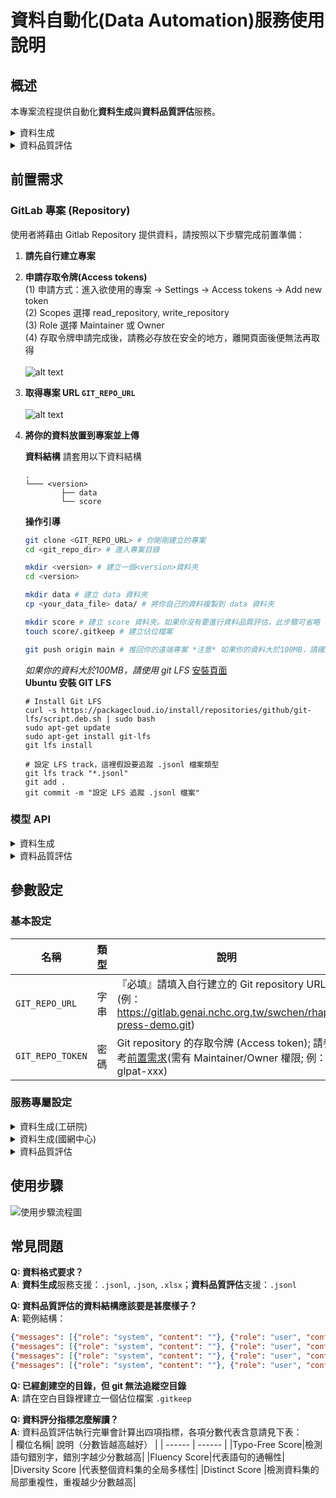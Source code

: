 # 資料自動化(Data Automation)服務使用說明

## 概述
本專案流程提供自動化**資料生成**與**資料品質評估**服務。

<details>
<summary> 資料生成 </summary>

根據使用者上傳的範例資料，利用語言模型生成更多的資料，隨後通過資料精煉與去重複等技術處理，最終產出一批高品質的資料供訓練使用。我們提供兩種資料精煉流程選擇——國網中心自行開發的資料精煉流程與工研院開發的資料精煉流程。<br /><br />

**資料生成(工研院)專案執行位置**： https://jenkins.genai.nchc.org.tw/job/data-automation/job/data-generation-ITRI/

**資料生成(國網中心)專案執行位置**： https://jenkins.genai.nchc.org.tw/job/data-automation/job/data-generation-NCHC/
</details>

<details>
<summary> 資料品質評估 </summary>

針對使用者提供的訓練資料進行品質評估，評估面向包含：錯別字、混淆度、多樣性與重複性。<br /><br />
**資料品質評估專案執行位置**： https://jenkins.genai.nchc.org.tw/job/data-automation/job/data-evaluation/
</details>

## 前置需求
### GitLab 專案 (Repository)
使用者將藉由 Gitlab Repository 提供資料，請按照以下步驟完成前置準備：

1. **請先自行建立專案**
2. **申請存取令牌(Access tokens)**<br />
  (1) 申請方式：進入欲使用的專案 -> Settings -> Access tokens -> Add new token<br />
  (2) Scopes 選擇 read_repository, write_repository<br />
  (3) Role 選擇 Maintainer 或 Owner<br />
  (4) 存取令牌申請完成後，請務必存放在安全的地方，離開頁面後便無法再取得<br /><br />
    ![alt text](https://gitlab.genai.nchc.org.tw/docs/rhap-press/data-automation/-/raw/main/docs/image.png)

3. **取得專案 URL `GIT_REPO_URL`**<br /><br />
    ![alt text](https://gitlab.genai.nchc.org.tw/docs/rhap-press/data-automation/-/raw/main/docs/repo_url.png)

4. **將你的資料放置到專案並上傳**
   
    **資料結構** 請套用以下資料結構

    ```
    .
    └─── <version>
            ├── data
            └── score
    ```
    
    **操作引導**
    
    ```bash
    git clone <GIT_REPO_URL> # 你剛剛建立的專案
    cd <git_repo_dir> # 進入專案目錄
    
    mkdir <version> # 建立一個<version>資料夾
    cd <version>

    mkdir data # 建立 data 資料夾
    cp <your_data_file> data/ # 將你自己的資料複製到 data 資料夾

    mkdir score # 建立 score 資料夾。如果你沒有要進行資料品質評估，此步驟可省略
    touch score/.gitkeep # 建立佔位檔案

    git push origin main # 推回你的遠端專案 *注意* 如果你的資料大於100MB，請確認 LFS 追縱檔案(見下方說明)
    ```
    
    *如果你的資料大於100MB，請使用 git LFS* 
     [安裝頁面](https://github.com/git-lfs/git-lfs/wiki/Installation)<br />
    **Ubuntu 安裝 GIT LFS**

    ```shell
    # Install Git LFS
    curl -s https://packagecloud.io/install/repositories/github/git-lfs/script.deb.sh | sudo bash
    sudo apt-get update
    sudo apt-get install git-lfs
    git lfs install

    # 設定 LFS track，這裡假設要追蹤 .jsonl 檔案類型
    git lfs track "*.jsonl" 
    git add .
    git commit -m "設定 LFS 追蹤 .jsonl 檔案"
    ```


### 模型 API

<details>
<summary>資料生成</summary>

如果你選擇執行**資料生成(工研院)**，那你僅會使用一個語言模型，用於資料生成 `GEN_MODEL`<br />
如果你選擇執行**資料生成(國網中心)**，那你會使用到兩個語言模型：1. 資料生成模型 `GEN_MODEL` 2. 資料精煉模型 `DISTILLATION_MODEL`<br />
<br />

</details>

<details>
<summary>資料品質評估</summary>

**資料品質評估**僅會使用一個語言模型做錯別字偵測。僅限使用 **國網中心API** 取得模型服務

</details>

## 參數設定
### 基本設定

| 名稱  | 類型    | 說明    |
|-------------------|----------------|-------------------------------------------------------|
| `GIT_REPO_URL`      | 字串           | 『必填』請填入自行建立的 Git repository URL (例： https://gitlab.genai.nchc.org.tw/swchen/rhap-press-demo.git) |
| `GIT_REPO_TOKEN`    | 密碼           |  Git repository 的存取令牌 (Access token); 請參考[前置需求](#gitlab-專案-repository)(需有 Maintainer/Owner 權限; 例： glpat-xxx) |


### 服務專屬設定

<details>
<summary>資料生成(工研院)</summary>

#### 模型相關參數

| 名稱  | 類型    | 說明    |
|-------------------|----------------|-------------------------------------------------------|
| `GEN_MODEL`         | 字串           |『必填』生成資料的模型，預設`Llama-3.3-70B-Instruct`。可選 Medusa 或其他公開模型(gpt-4o-mini, gpt-4o)<br />Medusa 支援的模型列表 [medusa-models.md](https://gitlab.genai.nchc.org.tw/swchen/rhap-press-demo/-/blob/main/medusa-models.md)
| `GEN_API_URL`       | 字串           | 『必填』提供 `GEN_MODEL` 模型服務的 URL<br />範例：Medusa: https://medusa-poc.genai.nchc.org.tw/v1 ； OpenAI: https://api.openai.com/v1
| `GEN_API_KEY`       | 密碼           | 『必填』使用 `GEN_API_URL` 的 API KEY |

#### 流程參數
| 名稱  | 類型    | 說明    |
|-------------------|----------------|-------------------------------------------------------|
| `DATA_FILE` | 字串 | 範例資料**檔案路徑**，如：\<version\>/data/train_set_1.jsonl |
| `SHEET_NAME`| 字串 | 如果`DATA_FILE`是 EXCEL 檔案，請提供工作表名稱。預設 None |
| `TASK`      | 下拉選單 | 公文/新聞稿/民眾陳情/模擬問答/其他，你提供的資料是屬於何項任務 |
| `TOPIC`     | 字串 | 如果 `TASK` 為**其他**，請填入該任務的主題 |
| `Q_COL`     | 字串 | `DATA_FILE`紀錄問題(使用者指令)的欄位名稱。預設 src_question |
| `A_COL`     | 字串 | `DATA_FILE`紀錄答案(回應)的欄位名稱。預設 src_answer |
| `DEFAULT_COUNT` | 下拉選單 | 每一筆範例資料生成的資料筆數(1~5) |
| `SAMPLE` | 正整數 | 預設 0，從最終產生的資料中取樣多少筆資料，0 為保留所有資料 |

#### 進階設定
| 名稱  | 類型    | 說明    |
|-------------------|----------------|-------------------------------------------------------|
| `SYSTEM_MSG`  | 字串           | 系統提示詞。預設為不使用系統提示詞           |
| `DO_DEDUP`    | 下拉式選單     | True/False，預設 False<br />是否執行資料去重複    |
| `SIMILARITY_THRESHOLD`  | 數值 | ≤1 的數值，預設 0.99 <br />相似度門檻值，相似度高於該值視為重複資料      |
| `DO_DISTILLATION` | 下拉選單   | True/False，預設 False<br />是否執行資料精煉  |
| `DEBATE_TIMES`    | 下拉選單   | `DO_DISTILLATION` 資料精煉時的辯論次數(1~5)              |
</details>

<details> 
<summary>資料生成(國網中心)</summary>

#### 模型相關參數

| 名稱  | 類型    | 說明    |
|-------------------|----------------|-------------------------------------------------------|
| `GEN_MODEL`         | 字串           |『必填』生成資料的模型，預設`Llama-3.3-70B-Instruct`。可選 Medusa 或其他公開模型(gpt-4o-mini, gpt-4o)<br />Medusa 支援的模型列表 [medusa-models.md](https://gitlab.genai.nchc.org.tw/swchen/rhap-press-demo/-/blob/main/medusa-models.md)
| `GEN_API_URL`       | 字串           | 『必填』提供 `GEN_MODEL` 模型服務的 URL<br />範例：Medusa: https://medusa-poc.genai.nchc.org.tw/v1 ； OpenAI: https://api.openai.com/v1
| `GEN_API_KEY`       | 密碼           | 『必填』使用 `GEN_API_URL` 的 API KEY |
| `DISTILLATION_MODEL`         | 字串           | 資料精煉的模型，預設`Llama-3.3-70B-Instruct`。可選 Medusa 或其他公開模型(gpt-4o-mini, gpt-4o)<br />Medusa 支援的模型列表 [medusa-models.md](https://gitlab.genai.nchc.org.tw/swchen/rhap-press-demo/-/blob/main/medusa-models.md)
| `DISTILLATION_API_URL`       | 字串           | 提供 `DISTILLATION_MODEL` 模型服務的 URL<br />範例：Medusa: https://medusa-poc.genai.nchc.org.tw/v1 ； OpenAI: https://api.openai.com/v1 |
| `DISTILLATION_API_KEY`       | 密碼           | 使用 `DISTILLATION_API_URL` 的 API KEY |

#### 流程參數
| 名稱  | 類型    | 說明    |
|-------------------|----------------|-------------------------------------------------------|
| `DATA_FILE` | 字串 | 範例資料**檔案路徑**，如：\<version\>/data/train_set_1.jsonl |
| `SHEET_NAME`| 字串 | 如果`DATA_FILE`是 EXCEL 檔案，請提供工作表名稱。預設 None |
| `TASK`      | 下拉選單 | 公文/新聞稿/民眾陳情/模擬問答/其他，你提供的資料是屬於何項任務 |
| `TOPIC`     | 字串 | 如果 `TASK` 為**其他**，請填入該任務的主題 |
| `Q_COL`     | 字串 | `DATA_FILE`紀錄問題(使用者指令)的欄位名稱。預設 src_question |
| `A_COL`     | 字串 | `DATA_FILE`紀錄答案(回應)的欄位名稱。預設 src_answer |
| `DEFAULT_COUNT` | 下拉選單 | 每一筆範例資料生成的資料筆數(1~5) |
| `SAMPLE` | 正整數 | 預設 0，從最終產生的資料中取樣多少筆資料，0 為保留所有資料 |

#### 進階設定
| 名稱  | 類型    | 說明    |
|-------------------|----------------|-------------------------------------------------------|
| `SYSTEM_MSG`  | 字串           | 系統提示詞。預設為不使用系統提示詞           |
| `DO_DEDUP`    | 下拉式選單     | True/False，預設 False<br />是否執行資料去重複    |
| `SIMILARITY_THRESHOLD`  | 數值 | ≤1 的數值，預設 0.99 <br />相似度門檻值，相似度高於該值視為重複資料      |
| `DO_DISTILLATION` | 下拉選單   | True/False，預設 False<br />是否執行資料精煉  |
</details>

<details>
<summary>資料品質評估</summary>

#### 模型相關參數

| 名稱  | 類型    | 說明    |
|-------------------|----------------|-------------------------------------------------------|
| `MEDUSA_API_KEY`       | 密碼           | 『必填』如需申請 Medusa API KEY，請參考[前置需求](#模型-API) |

#### 流程參數
| 名稱  | 類型    | 說明    |
|-------------------|----------------|-------------------------------------------------------|
| `DATA_FILE` | 字串 | 資料**檔案路徑**，僅支援 JSONL 格式，如：\<version\>/data/to_train_format/train_set_1.jsonl |


#### 進階設定
| 名稱  | 類型    | 說明    |
|-------------------|----------------|-------------------------------------------------------|
| `REDUNDANCY_THRESHOLD`  | 數值  | 預設 0.01，計算資料冗餘比例的門檻值T           |
</details>

## 使用步驟
![使用步驟流程圖](https://gitlab.genai.nchc.org.tw/docs/rhap-press/data-automation/-/raw/main/docs/overall_flow_chart.png)

## 常見問題
**Q: 資料格式要求？**  <br />
**A**: **資料生成**服務支援：`.jsonl`, `.json`, `.xlsx`；**資料品質評估**支援：`.jsonl`<br />

**Q: 資料品質評估的資料結構應該要是甚麼樣子？**<br />
**A**: 範例結構：<br />
```json
{"messages": [{"role": "system", "content": ""}, {"role": "user", "content": "交通部函知各縣市政府辦理交通建設工作一案，我要寫一份簽陳核示後，以便簽全案陳請首長室參酌。請提供簽及便簽主旨及說明，交通部來函如下：\n\n主旨：檢送交通建設工作計畫一份，請查照。\n說明：\n一、依據交通部來函辦理。\n二、檢送交通建設工作計畫一份。"}, {"role": "assistant", "content": "<think>\n首先，我們需要了解指令的內容，即交通部函知各縣市政府辦理交通建設工作一案。接下來，我們需要根據交通部來函的內容，撰寫一份簽陳核示的公文。簽陳核示的公文需要包括主旨、說明等部分。在主旨部分，我們需要簡明扼要地表達公文的內容。在說明部分，我們需要根據交通部來函的內容，列出相關的依據和內容。另外，我們還需要撰寫便簽說明，包括相關的背景、內容和處理方式。最後，我們需要根據相關的法規和政策，確保公文的內容正確、完整。\n</think>\n\n簽內容擬稿如下：\n主旨：有關交通建設工作計畫一案，簽請核示。\n說明：\n一、依據交通部本（Ｏ）年Ｏ月Ｏ日Ｏ字第Ｏ號函辦理。                      \n二、來文內容如下：交通部為加強交通建設工作，特檢送交通建設工作計畫一份，請各縣市政府參酌辦理。\n三、旨揭更新版交通建設工作計畫陳送首長室保管使用。\n\n便簽說明如下：\n\n一、有關交通部製作之「交通建設工作計畫」，業經Ｏ年Ｏ月Ｏ日Ｏ號簽準在案，謹請鈞閱。\n二、另舊版交通建設工作計畫，敬請逕行銷毀。\n三、謹陳「交通建設工作計畫」暨原簽陳影本各１份。"}]}
{"messages": [{"role": "system", "content": ""}, {"role": "user", "content": "內政部檢送「都市更新條例」修正草案，請財政部於110年6月30日前提出審查意見"}, {"role": "assistant", "content": "<think>\n首先，我們需要了解指令的內容，即內政部檢送「都市更新條例」修正草案，請財政部提出審查意見。接下來，我們需要根據相關法規和作業要點進行思考。在這個案例中，財政部需要根據「財政部審查都市更新事業財務計畫作業要點」進行審查。因此，我們需要思考如何根據這些規定提出審查意見。最後，我們需要根據思考結果撰寫公文內容，包括主旨、說明等部分。\n</think>\n\n函:\n主旨:有關「都市更新條例」修正草案審查意見\n說明:\n一、復貴部○○○年○月○○日內授都市字第1100000000號函。\n二、依「財政部審查都市更新事業財務計畫作業要點」規定，財政部應審查都市更新事業之財務計畫，確保其財務可行性。\n三、查修正草案中有關都市更新事業財務計畫之規定，財政部認為應加強財務審查機制，避免都市更新事業財務風險。"}]}
{"messages": [{"role": "system", "content": ""}, {"role": "user", "content": "請各機關學校填報有關「能源節約」執行成果，請提供書函的主旨與說明"}, {"role": "assistant", "content": "<think>\n首先，我們需要了解指令的內容，即各機關學校需要填報有關「能源節約」執行成果的相關資料。根據指令，需要提供書函的主旨與說明。因此，我們需要根據經濟部的相關規定和檔案，撰寫書函的內容。書函的主旨應該明確指出填報的目的和截止日期，說明部分則需要提供相關的背景、填報專案和注意事項。根據經濟部的檔案和規定，能源節約是重要的工作，因此需要各機關學校積極參與和填報相關資料。\n</think>\n\n主旨：為協助經濟部統計有關「能源節約」執行成果，請於○○○年○○月○○日前依附件格式填報相關表格（如附件1、2），無執行成果者亦請回復，請查照。\n說明：\n一、依經濟部○○○年○月○○日經授能字第1130760452號函辦理。\n二、為推動能源節約，請各機關學校繼續規劃相關推動內容及作為，並依附件格式填報○○○年○月○日至○○○年○月○○日之推動成果，本次填報專案說明及注意事項詳如附件3。"}]}
{"messages": [{"role": "system", "content": ""}, {"role": "user", "content": "文化部來函申請文化藝術計畫經費，請擬1份回函給文化部，並提供回覆的書函主旨及說明。文化部來函主旨如下：\n○○○年度文化藝術計畫經費補助，核定編號○○○，請審核。"}, {"role": "assistant", "content": "<think>\n首先，我們需要了解文化部的來函內容，包括申請補助經費的目的和金額。接下來，我們需要根據相關法規和程式進行審核和核定。根據文化部的規定，文化藝術機構需要提交經費補助申請表，並提供詳細的經費明細。經過審核後，文化部將撥付補助款項至文化藝術基金專戶。因此，在回覆中，我們需要明確表示同意補助的金額和撥付方式。\n</think>\n\n回函主旨及說明如下：\n主旨：所送文化部申請○○○年度文化藝術計畫經費補助事，復如說明，請查照。\n說明：　\n一、復文化部○年○月○日○號函。\n二、本案（計畫編號：○）所送經費補助申請表經審核，同意補助新臺幣○元；款項將由文化部直接撥付至文化藝術基金專戶。"}]}
```

**Q: 已經創建空的目錄，但 git 無法追縱空目錄**<br />
**A**: 請在空白目錄裡建立一個佔位檔案 `.gitkeep`<br />

**Q: 資料評分指標怎麼解讀？**<br />
**A**: 資料品質評估執行完畢會計算出四項指標，各項分數代表含意請見下表：<br />
| 欄位名稱| 說明（分數皆越高越好） |
| ------ | ------ |
|Typo-Free Score|檢測語句錯別字，錯別字越少分數越高|
|Fluency Score|代表語句的通暢性|
|Diversity Score |代表整個資料集的全局多樣性|
|Distinct Score |檢測資料集的局部重複性，重複越少分數越高|